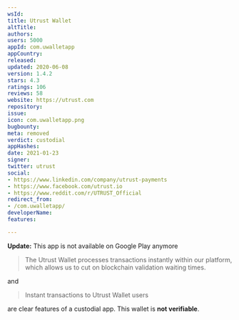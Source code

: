 ```yaml
---
wsId: 
title: Utrust Wallet
altTitle: 
authors: 
users: 5000
appId: com.uwalletapp
appCountry: 
released: 
updated: 2020-06-08
version: 1.4.2
stars: 4.3
ratings: 106
reviews: 58
website: https://utrust.com
repository: 
issue: 
icon: com.uwalletapp.png
bugbounty: 
meta: removed
verdict: custodial
appHashes: 
date: 2021-01-23
signer: 
twitter: utrust
social:
- https://www.linkedin.com/company/utrust-payments
- https://www.facebook.com/utrust.io
- https://www.reddit.com/r/UTRUST_Official
redirect_from:
- /com.uwalletapp/
developerName: 
features: 

---
```


**Update:** This app is not available on Google Play anymore

> The Utrust Wallet processes transactions instantly within our platform, which
  allows us to cut on blockchain validation waiting times.

and

> Instant transactions to Utrust Wallet users

are clear features of a custodial app. This wallet is **not verifiable**.
